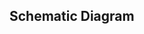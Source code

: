 ## Schematic Diagram

<rk-img
  src="/assets/images/datasheet/rak815/gps-max-7q-schematic-diagram.png"
  width="100%"
  figure-number="1"
  caption="GPS-MAX 7Q Schematic Diagram"
/>

<rk-img
  src="/assets/images/datasheet/rak815/usb-uart-i2c-with-gps-module-schematic-diagram.jpg"
  width="100%"
  figure-number="2"
  caption="USB & UART and I2C with the GPS Module Schematic Diagram"
/>

<rk-img
  src="/assets/images/datasheet/rak815/lora-ble-schematic-diagram.jpg"
  width="100%"
  figure-number="3"
  caption="LoRa® BLE Schematic Diagram"
/>

<rk-img
  src="/assets/images/datasheet/rak815/u4-u8-u6-schematic-interface.jpg"
  width="100%"
  figure-number="4"
  caption="U4, U8 and U6 Schematic Interface"
/>


